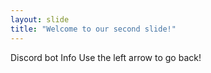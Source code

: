 ```yaml
---
layout: slide
title: "Welcome to our second slide!"
---
```

Discord bot Info
Use the left arrow to go back!
